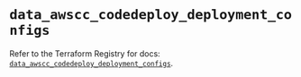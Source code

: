 # `data_awscc_codedeploy_deployment_configs`

Refer to the Terraform Registry for docs: [`data_awscc_codedeploy_deployment_configs`](https://registry.terraform.io/providers/hashicorp/awscc/0.70.0/docs/data-sources/codedeploy_deployment_configs).
